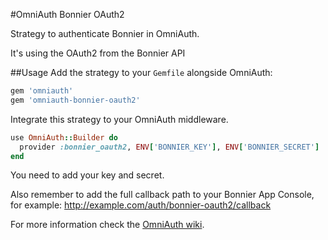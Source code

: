 #OmniAuth Bonnier OAuth2

Strategy to authenticate Bonnier in OmniAuth.

It's using the OAuth2 from the Bonnier API

##Usage
Add the strategy to your `Gemfile` alongside OmniAuth:

```ruby
gem 'omniauth'
gem 'omniauth-bonnier-oauth2'
```

Integrate this strategy to your OmniAuth middleware.

```ruby
use OmniAuth::Builder do
  provider :bonnier_oauth2, ENV['BONNIER_KEY'], ENV['BONNIER_SECRET']
end
```

You need to add your key and secret.

Also remember to add the full callback path to your Bonnier App Console, for example: http://example.com/auth/bonnier-oauth2/callback

For more information check the [OmniAuth wiki](https://github.com/intridea/omniauth/wiki).
